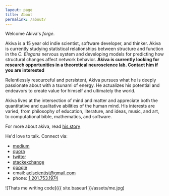 ```yaml
---
layout: page
title: About
permalink: /about/
---
```


Welcome Akiva's *forge*.

Akiva is a 15 year old indie scientist, software developer, and thinker. Akiva is currently studying statistical relationships between structure and function in the *C. Elegans* nervous system and developing models for predicting how structural changes affect network behavior. **Akiva is currently looking for research opportunities in a theoretical neuroscience lab. Contact him if you are interested**

Relentlessly resourceful and persistent, Akiva pursues what he is deeply passionate about with a tsunami of energy. He actualizes his potential and endeavors to create value for himself and ultimately the world.

Akiva lives at the intersection of mind and matter and appreciate both the quantitative and qualitative abilities of the human mind. His interests are varied, from philosophy of education, literature, and ideas, music, and art, to computational bible, mathematics, and software.

For more about akiva, read [his story]({{site.baseurl}}/story)

He'd love to talk. Connect via:

+ [medium][2]
+ [quora][3]
+ [twitter][4]
+ [stackexchange][5]
+ [google][6]
+ email: <a href="mailto:aclscientist@gmail.com">aclscientist@gmail.com</a>
+ phone: <a href="tel:12017531974"> 1.201.753.1974</a>



![Thats me writing code]({{ site.baseurl }}/assets/me.jpg)







[2]:	http://medium.com/@theideasmith
[3]:	https://www.quora.com/Cornelius-Richard
[4]:	https://twitter.com/theideasmith
[5]:	http://stackexchange.com/users/4279411/theideasmith?tab=accounts
[6]: https://www.google.com/#q=akiva+lipshitz
